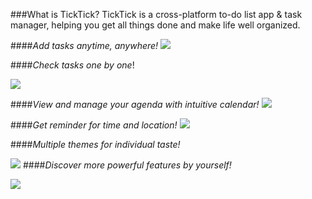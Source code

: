 ###What is TickTick?
TickTick is a cross-platform to-do list app & task manager, helping you get all things done and make life well organized.

####*Add tasks anytime, anywhere!*
![](tidy.png)            

####*Check tasks one by one*!

![](itemize.png)

####*View and manage your agenda with intuitive calendar!*
![](simple.png)


####*Get reminder for time and  location!*
![](reminded.png)

####*Multiple themes for individual taste!*

![](themes.png)
####*Discover more powerful features by yourself!*

![](integration.png)

